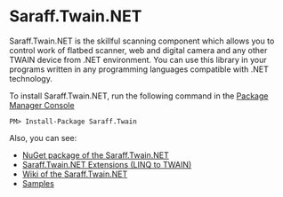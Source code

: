# Saraff.Twain.NET
Saraff.Twain.NET is the skillful scanning component which allows you to control work of flatbed scanner, web and digital camera and any other TWAIN device from .NET environment. You can use this library in your programs written in any programming languages compatible with .NET technology.

To install Saraff.Twain.NET, run the following command in the [Package Manager Console](https://docs.nuget.org/docs/start-here/using-the-package-manager-console)
```
PM> Install-Package Saraff.Twain
```
Also, you can see: 
* [NuGet package of the Saraff.Twain.NET](https://www.nuget.org/packages/Saraff.Twain/)
* [Saraff.Twain.NET Extensions (LINQ to TWAIN)](https://github.com/saraff-9EB1047A4BEB4cef8506B29BA325BD5A/Saraff.Twain.Extensions)
* [Wiki of the Saraff.Twain.NET](https://saraff-9eb1047a4beb4cef8506b29ba325bd5a.github.io/sarafftwain/wiki/)
* [Samples](https://saraff-9eb1047a4beb4cef8506b29ba325bd5a.github.io/sarafftwain/#samples)
